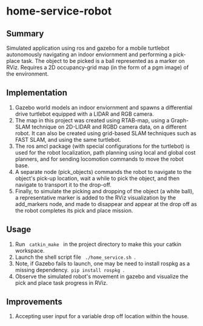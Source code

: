 ﻿# home-service-robot
## Summary
Simulated application using ros and gazebo for a mobile turtlebot autonomously navigating an indoor enviornment and performing a pick-place task. The object to be picked is a ball represented as a marker on RViz. Requires a 2D occupancy-grid map (in the form of a pgm image) of the environment. 
## Implementation
1. Gazebo world models an indoor enviornment and spawns a differential drive turtlebot equipped with a LIDAR and RGB camera. 
2. The map in this project was created using RTAB-map, using a Graph-SLAM technique on 2D-LIDAR and RGBD camera data, on a different robot. It can also be created using grid-based SLAM techniques such as FAST SLAM, and using the same turtlebot. 
3. The ros amcl package (with special configurations for the turtlebot) is used for the robot localization, path planning using local and global cost planners, and for sending locomotion commands to move the robot base.
4. A separate node (pick_objects) commands the robot to navigate to the object's pick-up location, wait a while to pick the object, and then navigate to transport it to the drop-off.
5. Finally, to simulate the picking and dropping of the object (a white ball), a representative marker is added to the RViz visualization by the add_markers node, and made to disappear and appear at the drop off as the robot completes its pick and place mission. 
## Usage
1. Run <code> catkin_make </code> in the project directory to make this your catkin workspace.
2. Launch the shell script file 
<code> ./home_service.sh </code>. 
3. Note, if Gazebo fails to launch, one may be need to install rospkg as a missing dependency.<code> pip install rospkg </code>. 
4. Observe the simulated robot's movement in gazebo and visualize the pick and place task progress in RViz.
## Improvements
1. Accepting user input for a variable drop off location within the house.

